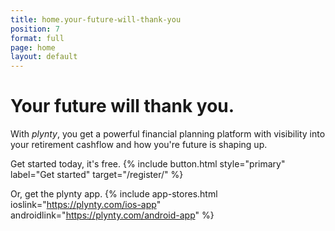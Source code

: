 ```yaml
---
title: home.your-future-will-thank-you
position: 7
format: full
page: home
layout: default
---
```


# Your future will thank you.

With *plynty*, you get a powerful financial planning platform with visibility into your retirement cashflow and how you're future is shaping up.

<!-- <span id="discountContent">Join today {priceContent}</span>
<span id="discountContentAmount" class="discount-amount">{savingsApplied}</span> -->
Get started today, it's free.
{% include button.html style="primary" label="Get started" target="/register/" %}

Or, get the plynty app.
{% include app-stores.html
  ioslink="https://plynty.com/ios-app"
  androidlink="https://plynty.com/android-app"
%}
